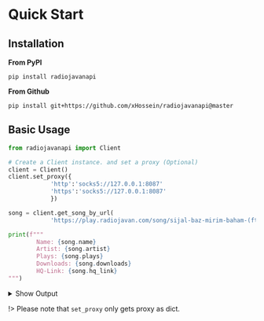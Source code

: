# Quick Start

## Installation

**From PyPI**
```
pip install radiojavanapi
```

**From Github**
```
pip install git+https://github.com/xHossein/radiojavanapi@master
```


## Basic Usage

```python
from radiojavanapi import Client

# Create a Client instance. and set a proxy (Optional)
client = Client()
client.set_proxy({
            'http':'socks5://127.0.0.1:8087'
            'https':'socks5://127.0.0.1:8087'
            })

song = client.get_song_by_url(
            'https://play.radiojavan.com/song/sijal-baz-mirim-baham-(ft-sami-low)')

print(f"""
        Name: {song.name}
        Artist: {song.artist}
        Plays: {song.plays}
        Downloads: {song.downloads}
        HQ-Link: {song.hq_link}
""")

```
<details>
    <summary>Show Output</summary>

```
Name: Baz Mirim Baham (Ft Sami Low)
Artist: Sijal
Plays: 693934
Downloads: 693934
HQ-Link: https://host2.mediacon-rj.app/media/mp3/aac-256/99926-cf9dd3814907dbb.m4a
```
</details>

!> Please note that `set_proxy` only gets proxy as dict.
